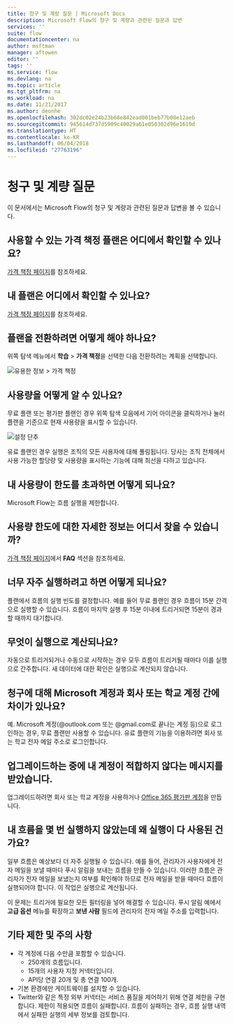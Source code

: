 ```yaml
---
title: 청구 및 계량 질문 | Microsoft Docs
description: Microsoft Flow의 청구 및 계량과 관련된 질문과 답변
services: ''
suite: flow
documentationcenter: na
author: msftman
manager: aftowen
editor: ''
tags: ''
ms.service: flow
ms.devlang: na
ms.topic: article
ms.tgt_pltfrm: na
ms.workload: na
ms.date: 11/21/2017
ms.author: deonhe
ms.openlocfilehash: 302dc02e24b23b68e842ead001beb77b08e12aeb
ms.sourcegitcommit: 945614d737d5909c40029a61e050302d96e1619d
ms.translationtype: HT
ms.contentlocale: ko-KR
ms.lasthandoff: 06/04/2018
ms.locfileid: "27763196"
---
```

# <a name="billing-and-metering-questions"></a>청구 및 계량 질문

이 문서에서는 Microsoft Flow의 청구 및 계량과 관련된 질문과 답변을 볼 수 있습니다.

## <a name="where-can-i-find-out-what-pricing-plans-are-available"></a>사용할 수 있는 가격 책정 플랜은 어디에서 확인할 수 있나요?

[가격 책정 페이지](https://flow.microsoft.com/pricing/)를 참조하세요.

## <a name="where-can-i-find-out-what-my-plan-is"></a>내 플랜은 어디에서 확인할 수 있나요?

[가격 책정 페이지](https://flow.microsoft.com/pricing/)를 참조하세요.

## <a name="how-do-i-switch-plans"></a>플랜을 전환하려면 어떻게 해야 하나요?

위쪽 탐색 메뉴에서 **학습** > **가격 책정**을 선택한 다음 전환하려는 계획을 선택합니다.

![유용한 정보 > 가격 책정](./media/billing-questions/learn-pricing.png)

## <a name="how-do-i-know-how-much-ive-used"></a>사용량을 어떻게 알 수 있나요?

무료 플랜 또는 평가판 플랜인 경우 위쪽 탐색 모음에서 기어 아이콘을 클릭하거나 눌러 플랜을 기준으로 현재 사용량을 표시할 수 있습니다. 

![설정 단추](./media/billing-questions/settings.png)

유료 플랜인 경우 실행은 조직의 모든 사용자에 대해 풀링됩니다. 당사는 조직 전체에서 사용 가능한 할당량 및 사용량을 표시하는 기능에 대해 최선을 다하고 있습니다.

## <a name="what-happens-if-my-usage-exceeds-the-limits"></a>내 사용량이 한도를 초과하면 어떻게 되나요?

Microsoft Flow는 흐름 실행을 제한합니다.

## <a name="where-can-i-find-more-information-regarding-the-usage-limits"></a>사용량 한도에 대한 자세한 정보는 어디서 찾을 수 있습니까?

[가격 책정 페이지](https://flow.microsoft.com/pricing/)에서 **FAQ** 섹션을 참조하세요.

## <a name="what-happens-if-i-try-to-execute-runs-too-frequently"></a>너무 자주 실행하려고 하면 어떻게 되나요?

플랜에서 흐름의 실행 빈도를 결정합니다. 예를 들어 무료 플랜인 경우 흐름이 15분 간격으로 실행할 수 있습니다. 흐름이 마지막 실행 후 15분 이내에 트리거되면 15분이 경과할 때까지 대기합니다.

## <a name="what-counts-as-a-run"></a>무엇이 실행으로 계산되나요?

자동으로 트리거되거나 수동으로 시작하는 경우 모두 흐름이 트리거될 때마다 이를 실행으로 간주합니다. 새 데이터에 대한 확인은 실행으로 계산되지 않습니다.

## <a name="are-there-differences-between-microsoft-accounts-and-work-or-school-accounts-for-billing"></a>청구에 대해 Microsoft 계정과 회사 또는 학교 계정 간에 차이가 있나요?

예. Microsoft 계정(@outlook.com 또는 @gmail.com로 끝나는 계정 등)으로 로그인하는 경우, 무료 플랜만 사용할 수 있습니다. 유료 플랜의 기능을 이용하려면 회사 또는 학교 전자 메일 주소로 로그인합니다.

## <a name="im-trying-to-upgrade-but-im-told-my-account-isnt-eligible"></a>업그레이드하는 중에 내 계정이 적합하지 않다는 메시지를 받았습니다.

업그레이드하려면 회사 또는 학교 계정을 사용하거나 [Office 365 평가판 계정](https://powerbi.microsoft.com/documentation/powerbi-admin-signing-up-for-power-bi-with-a-new-office-365-trial/)을 만듭니다.

## <a name="why-did-i-run-out-of-runs-when-my-flow-only-ran-a-few-times"></a>내 흐름을 몇 번 실행하지 않았는데 왜 실행이 다 사용된 건가요?

일부 흐름은 예상보다 더 자주 실행될 수 있습니다. 예를 들어, 관리자가 사용자에게 전자 메일을 보낼 때마다 푸시 알림을 보내는 흐름을 만들 수 있습니다. 이러한 흐름은 관리자가 전자 메일을 보냈는지 여부를 확인해야 하므로 전자 메일을 받을 때마다 흐름이 실행되어야 합니다. 이 작업은 실행으로 계산됩니다.

이 문제는 트리거에 필요한 모든 필터링을 넣어 해결할 수 있습니다. 푸시 알림 예에서 **고급 옵션** 메뉴를 확장하고 **보낸 사람** 필드에 관리자의 전자 메일 주소를 입력합니다.

## <a name="other-limits-and-caveats"></a>기타 제한 및 주의 사항

* 각 계정에 다음 수만큼 포함할 수 있습니다.
  * 250개의 흐름입니다.
  * 15개의 사용자 지정 커넥터입니다.
  * API당 연결 20개 및 총 연결 100개.
* 기본 환경에만 게이트웨이를 설치할 수 있습니다.
* Twitter와 같은 특정 외부 커넥터는 서비스 품질을 제어하기 위해 연결 제한을 구현합니다. 제한이 적용되면 흐름이 실패합니다. 흐름이 실패하는 경우, 흐름 실행 내역에서 실패한 실행의 세부 정보를 검토합니다.